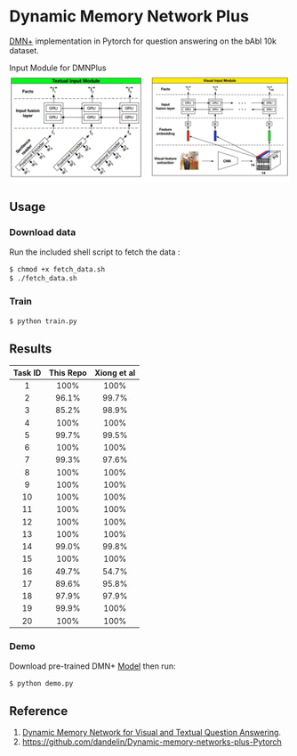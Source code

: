 # Dynamic Memory Network Plus
[DMN+](https://arxiv.org/abs/1603.01417) implementation in Pytorch for question answering on the bAbI 10k dataset.

Input Module for DMNPlus
![image](https://raw.githubusercontent.com/foamliu/Dynamic-Memory-Network-Plus/master/images/inputModule.png)

## Usage
### Download data 
Run the included shell script to fetch the data :
```bash
$ chmod +x fetch_data.sh
$ ./fetch_data.sh
```

### Train
```bash
$ python train.py
```

## Results
| Task ID | This Repo | Xiong et al |
| :---: | :---: | :---: |
| 1 | 100% | 100% |
| 2 | 96.1% | 99.7% |
| 3 | 85.2% | 98.9% |
| 4 | 100% | 100% |
| 5 | 99.7% | 99.5% |
| 6 | 100% | 100% |
| 7 | 99.3% | 97.6% |
| 8 | 100% | 100% |
| 9 | 100% | 100% |
| 10 | 100% | 100% |
| 11 | 100% | 100% |
| 12 | 100% | 100% |
| 13 | 100% | 100% |
| 14 | 99.0% | 99.8% |
| 15 | 100% | 100% |
| 16 | 49.7% | 54.7% |
| 17 | 89.6% | 95.8% |
| 18 | 97.9% | 97.9% |
| 19 | 99.9% | 100% |
| 20 | 100% | 100% |

### Demo
Download pre-trained DMN+ [Model](https://github.com/foamliu/Dynamic-Memory-Network-Plus/releases/download/v1.0/) then run:
```bash
$ python demo.py
```

## Reference
1. [Dynamic Memory Network for Visual and Textual Question Answering](https://arxiv.org/abs/1603.01417). 
2. https://github.com/dandelin/Dynamic-memory-networks-plus-Pytorch